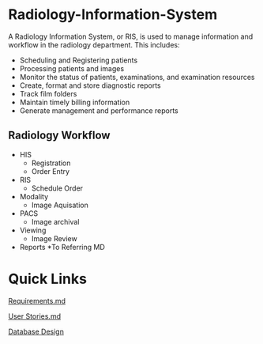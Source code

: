 # Radiology-Information-System
A Radiology Information System, or RIS, is used to manage information and workflow in the radiology department. This includes:
- Scheduling and Registering patients
- Processing patients and images
- Monitor the status of patients, examinations, and examination resources
- Create, format and store diagnostic reports
- Track film folders
- Maintain timely billing information
- Generate management and performance reports

## Radiology Workflow
* HIS
  * Registration
  * Order Entry
* RIS
  * Schedule Order
* Modality
  * Image Aquisation
* PACS
  * Image archival
* Viewing
  * Image Review
* Reports
  *To Referring MD
  
# Quick Links
[Requirements.md](https://github.com/101josh10/Radiology-Information-System/blob/master/Requirements.md)

[User Stories.md](https://github.com/101josh10/Radiology-Information-System/blob/master/User%20Stories.md)

[Database Design](https://github.com/101josh10/Radiology-Information-System/tree/master/Database%20Design)
